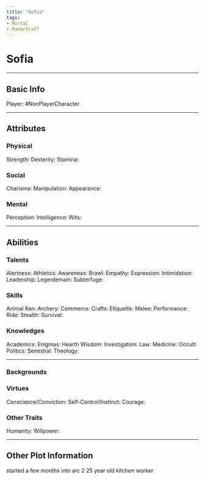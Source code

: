 ```yaml
---
title: "Sofia"
tags:
- Mortal
- ManorStaff
---
```


# Sofia
---
## Basic Info
Player: #NonPlayerCharacter 

---

## Attributes
### Physical
Strength: 
Dexterity:
Stamina:

### Social
Charisma:
Manipulation:
Appearance:

### Mental
Perception: 
Intelligence:
Wits:

---

## Abilities
### Talents
Alertness:
Athletics:
Awareness:
Brawl:
Empathy:
Expression:
Intimidation:
Leadership:
Legerdemain:
Subterfuge:

### Skills
Animal Ken:
Archery:
Commerce:
Crafts:
Etiquette:
Melee:
Performance:
Ride:
Stealth:
Survival:

### Knowledges
Academics:
Enigmas:
Hearth Wisdom:
Investigation:
Law:
Medicine:
Occult:
Politics:
Seneshal:
Theology:

---

### Backgrounds



### Virtues
Conscience/Conviction: 
Self-Control/Instinct:
Courage:

### Other Traits
Humanity:
Willpower:


---
## Other Plot Information
started a few months into arc 2
25 year old kitchen worker